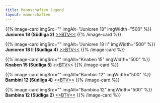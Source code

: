 ```yaml
---
title: Mannschaften Jugend
layout: mannschaften
---
```


{{% image-card imgSrc="" imgAlt="Junioren 18" imgWidth="500" %}}
**Junioren 18 (Südliga 2)** <a href="https://www.btv.de/de/spielbetrieb/tabelle-spielplan.html?groupid=1951936" target="_blank">>>BTV<<</a>
{{% /image-card %}}

{{% image-card imgSrc="" imgAlt="Junioren 18 II" imgWidth="500" %}}
**Junioren 18 II (Südliga 4)** <a href="https://www.btv.de/de/spielbetrieb/tabelle-spielplan.html?groupid=1952010" target="_blank">>>BTV<<</a>
{{% /image-card %}}

{{% image-card imgSrc="" imgAlt="Knaben 15" imgWidth="500" %}}
**Knaben 15 (Südliga 5)** <a href="https://www.btv.de/de/spielbetrieb/tabelle-spielplan.html?groupid=1952213" target="_blank">>>BTV<<</a>
{{% /image-card %}}

{{% image-card imgSrc="" imgAlt="Bambini 12" imgWidth="500" %}}
**Bambini 12 (Südliga 4)** <a href="https://www.btv.de/de/spielbetrieb/tabelle-spielplan.html?groupid=1952362" target="_blank">>>BTV<<</a>
{{% /image-card %}}

{{% image-card imgSrc="" imgAlt="Bambina 12" imgWidth="500" %}}
**Bambina 12 (Südliga 2)** <a href="https://www.btv.de/de/spielbetrieb/tabelle-spielplan.html?groupid=1952442" target="_blank">>>BTV<<</a>
{{% /image-card %}}
